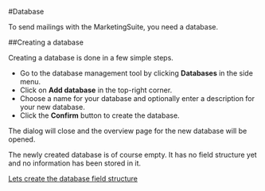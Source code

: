 #Database

To send mailings with the MarketingSuite, you need a database. 

##Creating a database

Creating a database is done in a few simple steps. 

- Go to the database management tool by clicking **Databases** in the side menu.
- Click on **Add database** in the top-right corner. 
- Choose a name for your database and optionally enter a description for your new database. 
- Click the **Confirm** button to create the database. 

The dialog will close and the overview page for the new database will be opened. 

The newly created database is of course empty. It has no field structure yet and no information 
has been stored in it. 

[Lets create the database field structure](database-field-structure)